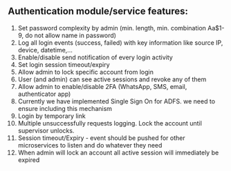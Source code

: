 ## Authentication module/service features:

1. Set password complexity by admin (min. length, min. combination Aa$1-9, do not allow name in password)
2. Log all login events (success, failed) with key information like source IP, device, datetime,...
3. Enable/disable send notification of every login activity
4. Set login session timeout/expiry
5. Allow admin to lock specific account from login
6. User (and admin) can see active sessions and revoke any of them
7. Allow admin to enable/disable 2FA (WhatsApp, SMS, email, authenticator app)
8. Currently we have implemented Single Sign On for ADFS. we need to ensure including this mechanism
9. Login by temporary link
10. Multiple unsuccessfully requests logging. Lock the account until supervisor unlocks.
11. Session timeout/Expiry - event should be pushed for other microservices to listen and do whatever they need
12. When admin will lock an account all active session will immediately be expired
